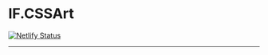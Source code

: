 # IF.CSSArt

[![Netlify Status](https://api.netlify.com/api/v1/badges/00695a3a-d8ea-46e4-89d7-28b58fb583bc/deploy-status)](https://app.netlify.com/sites/if-furdzik-frontend/deploys)

---
